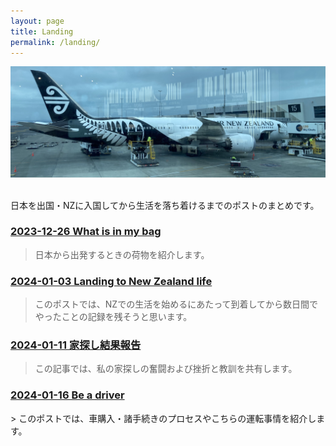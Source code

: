 ```yaml
---
layout: page
title: Landing
permalink: /landing/
---
```


<div style="text-align: center">
    <img src="../image/airnz.jpg"><br>
</div><br>


日本を出国・NZに入国してから生活を落ち着けるまでのポストのまとめです。

<h3>
<a href="https://mihiro1ll1.github.io/sono-in-nz/2023/12/26/what-is-in-my-bag.html" target="_blank">
2023-12-26 What is in my bag
</a>
</h3>

> 日本から出発するときの荷物を紹介します。



<h3>
<a href="https://mihiro1ll1.github.io/sono-in-nz/2024/01/03/landing-to-new-zealand-life.html" target="_blank">
2024-01-03 Landing to New Zealand life
</a>
</h3>

> このポストでは、NZでの生活を始めるにあたって到着してから数日間でやったことの記録を残そうと思います。



<h3>
<a href="https://mihiro1ll1.github.io/sono-in-nz/2024/01/11/%E5%AE%B6%E6%8E%A2%E3%81%97%E7%B5%90%E6%9E%9C%E5%A0%B1%E5%91%8A.html" target="_blank">
2024-01-11 家探し結果報告
</a>
</h3>

> この記事では、私の家探しの奮闘および挫折と教訓を共有します。



<h3>
<a href="https://mihiro1ll1.github.io/sono-in-nz/2024/01/16/be-a-driver.html" target="_blank">
2024-01-16 Be a driver
</a>
</h3>
> このポストでは、車購入・諸手続きのプロセスやこちらの運転事情を紹介します。
